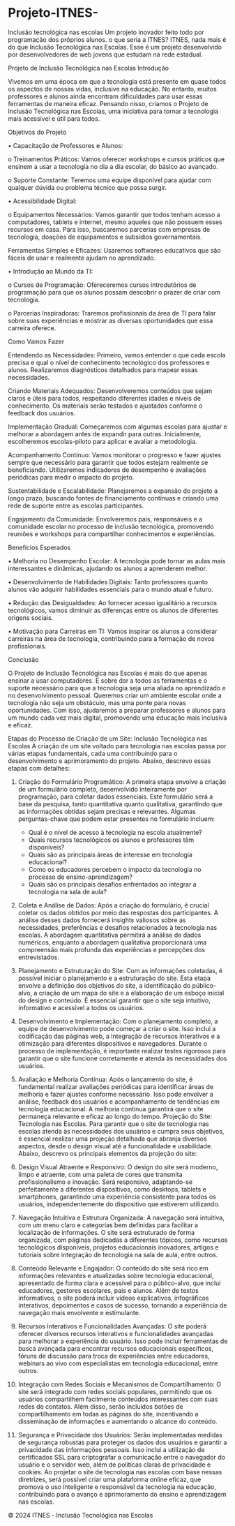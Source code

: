 # Projeto-ITNES-
Inclusão tecnológica nas escolas 
Um projeto inovador feito todo por programação dos próprios alunos.
o que seria a ITNES?
ITNES, nada mais é do que Inclusão Tecnológica nas Escolas. Esse é um projeto desenvolvido por desenvolvedores de web jovens que estudam na rede estadual.

Projeto de Inclusão Tecnológica nas Escolas
Introdução

Vivemos em uma época em que a tecnologia está presente em quase todos os aspectos de nossas vidas, inclusive na educação. No entanto, muitos professores e alunos ainda encontram dificuldades para usar essas ferramentas de maneira eficaz. Pensando nisso, criamos o Projeto de Inclusão Tecnológica nas Escolas, uma iniciativa para tornar a tecnologia mais acessível e útil para todos.

Objetivos do Projeto

•	Capacitação de Professores e Alunos:

o	Treinamentos Práticos: Vamos oferecer workshops e cursos práticos que ensinem a usar a tecnologia no dia a dia escolar, do básico ao avançado.

o	Suporte Constante: Teremos uma equipe disponível para ajudar com qualquer dúvida ou problema técnico que possa surgir.

•	Acessibilidade Digital:

o	Equipamentos Necessários: Vamos garantir que todos tenham acesso a computadores, tablets e internet, mesmo aqueles que não possuem esses recursos em casa. Para isso, buscaremos parcerias com empresas de tecnologia, doações de equipamentos e subsídios governamentais.

Ferramentas Simples e Eficazes: Usaremos softwares educativos que são fáceis de usar e realmente ajudam no aprendizado.

•	Introdução ao Mundo da TI:

o	Cursos de Programação: Ofereceremos cursos introdutórios de programação para que os alunos possam descobrir o prazer de criar com tecnologia.

o	Parcerias Inspiradoras: Traremos profissionais da área de TI para falar sobre suas experiências e mostrar as diversas oportunidades que essa carreira oferece.

Como Vamos Fazer

Entendendo as Necessidades: Primeiro, vamos entender o que cada escola precisa e qual o nível de conhecimento tecnológico dos professores e alunos. Realizaremos diagnósticos detalhados para mapear essas necessidades.

Criando Materiais Adequados: Desenvolveremos conteúdos que sejam claros e úteis para todos, respeitando diferentes idades e níveis de conhecimento. Os materiais serão testados e ajustados conforme o feedback dos usuários.

Implementação Gradual: Começaremos com algumas escolas para ajustar e melhorar a abordagem antes de expandir para outras. Inicialmente, escolheremos escolas-piloto para aplicar e avaliar a metodologia.

Acompanhamento Contínuo: Vamos monitorar o progresso e fazer ajustes sempre que necessário para garantir que todos estejam realmente se beneficiando. Utilizaremos indicadores de desempenho e avaliações periódicas para medir o impacto do projeto.

Sustentabilidade e Escalabilidade: Planejaremos a expansão do projeto a longo prazo, buscando fontes de financiamento contínuas e criando uma rede de suporte entre as escolas participantes.

Engajamento da Comunidade: Envolveremos pais, responsáveis e a comunidade escolar no processo de inclusão tecnológica, promovendo reuniões e workshops para compartilhar conhecimentos e experiências.

Benefícios Esperados

•	Melhoria no Desempenho Escolar: A tecnologia pode tornar as aulas mais interessantes e dinâmicas, ajudando os alunos a aprenderem melhor.

•	Desenvolvimento de Habilidades Digitais: Tanto professores quanto alunos vão adquirir habilidades essenciais para o mundo atual e futuro.

•	Redução das Desigualdades: Ao fornecer acesso igualitário a recursos tecnológicos, vamos diminuir as diferenças entre os alunos de diferentes origens sociais.

•	Motivação para Carreiras em TI: Vamos inspirar os alunos a considerar carreiras na área de tecnologia, contribuindo para a formação de novos profissionais.

Conclusão

O Projeto de Inclusão Tecnológica nas Escolas é mais do que apenas ensinar a usar computadores. É sobre dar a todos as ferramentas e o suporte necessário para que a tecnologia seja uma aliada no aprendizado e no desenvolvimento pessoal. Queremos criar um ambiente escolar onde a tecnologia não seja um obstáculo, mas uma ponte para novas oportunidades. Com isso, ajudaremos a preparar professores e alunos para um mundo cada vez mais digital, promovendo uma educação mais inclusiva e eficaz.





Etapas do Processo de Criação de um Site:  Inclusão Tecnológica nas Escolas
A criação de um site voltado para tecnologia nas escolas passa por várias etapas fundamentais, cada uma contribuindo para o desenvolvimento e aprimoramento do projeto. Abaixo, descrevo essas etapas com detalhes:
1. Criação do Formulário Programático:
   A primeira etapa envolve a criação de um formulário completo, desenvolvido inteiramente por programação, para coletar dados essenciais. Este formulário será a base da pesquisa, tanto quantitativa quanto qualitativa, garantindo que as informações obtidas sejam precisas e relevantes. Algumas perguntas-chave que podem estar presentes no formulário incluem:
   - Qual é o nível de acesso à tecnologia na escola atualmente?
   - Quais recursos tecnológicos os alunos e professores têm disponíveis?
   - Quais são as principais áreas de interesse em tecnologia educacional?
   - Como os educadores percebem o impacto da tecnologia no processo de ensino-aprendizagem?
   - Quais são os principais desafios enfrentados ao integrar a tecnologia na sala de aula?
2. Coleta e Análise de Dados:
   Após a criação do formulário, é crucial coletar os dados obtidos por meio das respostas dos participantes. A análise desses dados fornecerá insights valiosos sobre as necessidades, preferências e desafios relacionados à tecnologia nas escolas. A abordagem quantitativa permitirá a análise de dados numéricos, enquanto a abordagem qualitativa proporcionará uma compreensão mais profunda das experiências e percepções dos entrevistados.
3. Planejamento e Estruturação do Site:
   Com as informações coletadas, é possível iniciar o planejamento e a estruturação do site. Esta etapa envolve a definição dos objetivos do site, a identificação do público-alvo, a criação de um mapa do site e a elaboração de um esboço inicial do design e conteúdo. É essencial garantir que o site seja intuitivo, informativo e acessível a todos os usuários.
4. Desenvolvimento e Implementação:
   Com o planejamento completo, a equipe de desenvolvimento pode começar a criar o site. Isso inclui a codificação das páginas web, a integração de recursos interativos e a otimização para diferentes dispositivos e navegadores. Durante o processo de implementação, é importante realizar testes rigorosos para garantir que o site funcione corretamente e atenda às necessidades dos usuários.

5. Avaliação e Melhoria Contínua:
   Após o lançamento do site, é fundamental realizar avaliações periódicas para identificar áreas de melhoria e fazer ajustes conforme necessário. Isso pode envolver a análise, feedback dos usuários e acompanhamento de tendências em tecnologia educacional. A melhoria contínua garantirá que o site permaneça relevante e eficaz ao longo do tempo.
Projeção do Site: Tecnologia nas Escolas.
Para garantir que o site de tecnologia nas escolas atenda às necessidades dos usuários e cumpra seus objetivos, é essencial realizar uma projeção detalhada que abranja diversos aspectos, desde o design visual até a funcionalidade e usabilidade. Abaixo, descrevo os principais elementos da projeção do site:
1. Design Visual Atraente e Responsivo:
   O design do site será moderno, limpo e atraente, com uma paleta de cores que transmita profissionalismo e inovação. Será responsivo, adaptando-se perfeitamente a diferentes dispositivos, como desktops, tablets e smartphones, garantindo uma experiência consistente para todos os usuários, independentemente do dispositivo que estiverem utilizando.
2. Navegação Intuitiva e Estrutura Organizada:
   A navegação será intuitiva, com um menu claro e categorias bem definidas para facilitar a localização de informações. O site será estruturado de forma organizada, com páginas dedicadas a diferentes tópicos, como recursos tecnológicos disponíveis, projetos educacionais inovadores, artigos e tutoriais sobre integração de tecnologia na sala de aula, entre outros.
3. Conteúdo Relevante e Engajador:
   O conteúdo do site será rico em informações relevantes e atualizadas sobre tecnologia educacional, apresentado de forma clara e acessível para o público-alvo, que inclui educadores, gestores escolares, pais e alunos. Além de textos informativos, o site poderá incluir vídeos explicativos, infográficos interativos, depoimentos e casos de sucesso, tornando a experiência de navegação mais envolvente e estimulante.
4. Recursos Interativos e Funcionalidades Avançadas:
   O site poderá oferecer diversos recursos interativos e funcionalidades avançadas para melhorar a experiência do usuário. Isso pode incluir ferramentas de busca avançada para encontrar recursos educacionais específicos, fóruns de discussão para troca de experiências entre educadores, webinars ao vivo com especialistas em tecnologia educacional, entre outros.

5. Integração com Redes Sociais e Mecanismos de Compartilhamento:
   O site será integrado com redes sociais populares, permitindo que os usuários compartilhem facilmente conteúdos interessantes com suas redes de contatos. Além disso, serão incluídos botões de compartilhamento em todas as páginas do site, incentivando a disseminação de informações e aumentando o alcance do conteúdo.
6. Segurança e Privacidade dos Usuários:
   Serão implementadas medidas de segurança robustas para proteger os dados dos usuários e garantir a privacidade das informações pessoais. Isso inclui a utilização de certificados SSL para criptografar a comunicação entre o navegador do usuário e o servidor web, além de políticas claras de privacidade e cookies.
Ao projetar o site de tecnologia nas escolas com base nessas diretrizes, será possível criar uma plataforma online eficaz, que promova o uso inteligente e responsável da tecnologia na educação, contribuindo para o avanço e aprimoramento do ensino e aprendizagem nas escolas.

© 2024 ITNES - Inclusão Tecnológica nas Escolas
